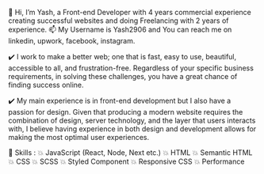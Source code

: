 👋 Hi, I’m Yash, a Front-end Developer with 4 years commercial experience creating successful websites and doing Freelancing with 2 years of experience.
📫 My Username is Yash2906 and You can reach me on linkedin, upwork, facebook, instagram.    

✔️ I work to make a better web; one that is fast, easy to use, beautiful, accessible to all, and frustration-free. Regardless of your specific business requirements, in solving       these challenges, you have a great chance of finding success online.

✔️ My main experience is in front-end development but I also have a passion for design. Given that producing a modern website requires the combination of design, server              technology, and the layer that users interacts with, I believe having experience in both design and development allows for making the most optimal user experiences.

💎 Skills : 
💥 JavaScript (React, Node, Next etc.)
💥 HTML
💥 Semantic HTML
💥 CSS
💥 SCSS
💥 Styled Component
💥 Responsive CSS
💥 Performance

<!---
Yash2906/Yash2906 is a ✨ special ✨ repository because its `README.md` (this file) appears on your GitHub profile.
You can click the Preview link to take a look at your changes.
--->
